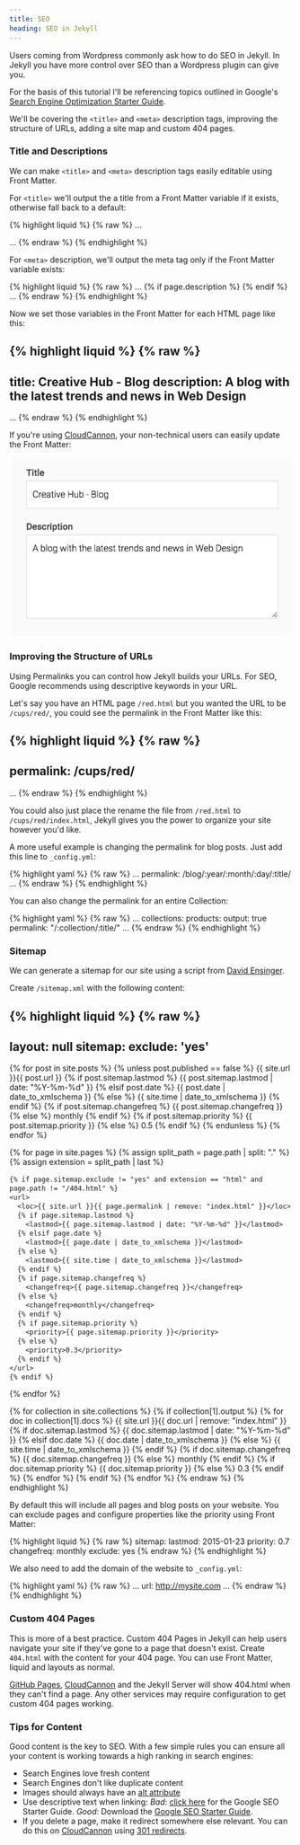 ```yaml
---
title: SEO
heading: SEO in Jekyll
---
```

Users coming from Wordpress commonly ask how to do SEO in Jekyll. In Jekyll you have more control over SEO than a Wordpress plugin can give you.

For the basis of this tutorial I'll be referencing topics outlined in Google's [Search Engine Optimization
Starter Guide](http://static.googleusercontent.com/media/www.google.com/en/us/webmasters/docs/search-engine-optimization-starter-guide.pdf).

We'll be covering the `<title>` and `<meta>` description tags, improving the structure of URLs, adding a site map and custom 404 pages.

### Title and Descriptions

We can make `<title>` and `<meta>` description tags easily editable using Front Matter.

For `<title>` we'll output the a title from a Front Matter variable if it exists, otherwise fall back to a default:

{% highlight liquid %}
{% raw %}
...
<title>
  {% if page.title %}
    {{ page.title }}
  {% else %}
    Default Page Title
  {% endif %}
</title>
...
{% endraw %}
{% endhighlight %}

For `<meta>` description, we'll output the meta tag only if the Front Matter variable exists:

{% highlight liquid %}
{% raw %}
...
{% if page.description %}
  <meta name="description" content="{{ page.description}}" />
{% endif %}
...
{% endraw %}
{% endhighlight %}

Now we set those variables in the Front Matter for each HTML page like this:

{% highlight liquid %}
{% raw %}
---
title: Creative Hub - Blog
description: A blog with the latest trends and news in Web Design
---
...
{% endraw %}
{% endhighlight %}

If you're using [CloudCannon](http://cloudcannon.com), your non-technical users can easily update the Front Matter:

![Front Matter on CloudCannon](/img/tutorials/seo/front_matter.png)


### Improving the Structure of URLs

Using Permalinks you can control how Jekyll builds your URLs. For SEO, Google recommends using descriptive keywords in your URL.

Let's say you have an HTML page `/red.html` but you wanted the URL to be `/cups/red/`, you could see the permalink in the Front Matter like this:

{% highlight liquid %}
{% raw %}
---
permalink: /cups/red/
---
...
{% endraw %}
{% endhighlight %}

You could also just place the rename the file from `/red.html` to `/cups/red/index.html`, Jekyll gives you the power to organize your site however you'd like.

A more useful example is changing the permalink for blog posts. Just add this line to `_config.yml`:

{% highlight yaml %}
{% raw %}
...
permalink: /blog/:year/:month/:day/:title/
...
{% endraw %}
{% endhighlight %}


You can also change the permalink for an entire Collection:

{% highlight yaml %}
{% raw %}
...
collections:
  products:
    output: true
    permalink: "/:collection/:title/"
...
{% endraw %}
{% endhighlight %}

### Sitemap

We can generate a sitemap for our site using a script from [David Ensinger](http://davidensinger.com/2013/11/building-a-better-sitemap-xml-with-jekyll/).

Create `/sitemap.xml` with the following content:

{% highlight liquid %}
{% raw %}
---
layout: null
sitemap:
  exclude: 'yes'
---
<?xml version="1.0" encoding="UTF-8"?>
<urlset xmlns="http://www.sitemaps.org/schemas/sitemap/0.9">
  {% for post in site.posts %}
    {% unless post.published == false %}
    <url>
      <loc>{{ site.url }}{{ post.url }}</loc>
      {% if post.sitemap.lastmod %}
        <lastmod>{{ post.sitemap.lastmod | date: "%Y-%m-%d" }}</lastmod>
      {% elsif post.date %}
        <lastmod>{{ post.date | date_to_xmlschema }}</lastmod>
      {% else %}
        <lastmod>{{ site.time | date_to_xmlschema }}</lastmod>
      {% endif %}
      {% if post.sitemap.changefreq %}
        <changefreq>{{ post.sitemap.changefreq }}</changefreq>
      {% else %}
        <changefreq>monthly</changefreq>
      {% endif %}
      {% if post.sitemap.priority %}
        <priority>{{ post.sitemap.priority }}</priority>
      {% else %}
        <priority>0.5</priority>
      {% endif %}
    </url>
    {% endunless %}
  {% endfor %}

  {% for page in site.pages %}
    {% assign split_path = page.path | split: "." %}
    {% assign extension = split_path | last %}

    {% if page.sitemap.exclude != "yes" and extension == "html" and page.path != "/404.html" %}
    <url>
      <loc>{{ site.url }}{{ page.permalink | remove: "index.html" }}</loc>
      {% if page.sitemap.lastmod %}
        <lastmod>{{ page.sitemap.lastmod | date: "%Y-%m-%d" }}</lastmod>
      {% elsif page.date %}
        <lastmod>{{ page.date | date_to_xmlschema }}</lastmod>
      {% else %}
        <lastmod>{{ site.time | date_to_xmlschema }}</lastmod>
      {% endif %}
      {% if page.sitemap.changefreq %}
        <changefreq>{{ page.sitemap.changefreq }}</changefreq>
      {% else %}
        <changefreq>monthly</changefreq>
      {% endif %}
      {% if page.sitemap.priority %}
        <priority>{{ page.sitemap.priority }}</priority>
      {% else %}
        <priority>0.3</priority>
      {% endif %}
    </url>
    {% endif %}
  {% endfor %}

  {% for collection in site.collections %}
    {% if collection[1].output %}
      {% for doc in collection[1].docs %}
        <url>
          <loc>{{ site.url }}{{ doc.url | remove: "index.html" }}</loc>
          {% if doc.sitemap.lastmod %}
            <lastmod>{{ doc.sitemap.lastmod | date: "%Y-%m-%d" }}</lastmod>
          {% elsif doc.date %}
            <lastmod>{{ doc.date | date_to_xmlschema }}</lastmod>
          {% else %}
            <lastmod>{{ site.time | date_to_xmlschema }}</lastmod>
          {% endif %}
          {% if doc.sitemap.changefreq %}
            <changefreq>{{ doc.sitemap.changefreq }}</changefreq>
          {% else %}
            <changefreq>monthly</changefreq>
          {% endif %}
          {% if doc.sitemap.priority %}
            <priority>{{ doc.sitemap.priority }}</priority>
          {% else %}
            <priority>0.3</priority>
          {% endif %}
        </url>
      {% endfor %}
    {% endif %}
  {% endfor %}
</urlset>
{% endraw %}
{% endhighlight %}

By default this will include all pages and blog posts on your website. You can exclude pages and configure properties like the priority using Front Matter:

{% highlight liquid %}
{% raw %}
sitemap:
  lastmod: 2015-01-23
  priority: 0.7
  changefreq: monthly
  exclude: yes
{% endraw %}
{% endhighlight %}

We also need to add the domain of the website to `_config.yml`:

{% highlight yaml %}
{% raw %}
...
url: http://mysite.com
...
{% endraw %}
{% endhighlight %}

### Custom 404 Pages

This is more of a best practice. Custom 404 Pages in Jekyll can help users navigate your site if they've gone to a page that doesn't exist. Create `404.html` with the content for your 404 page. You can use Front Matter, liquid and layouts as normal.

[GitHub Pages](https://pages.github.com), [CloudCannon](http://cloudcannon.com) and the Jekyll Server will show 404.html when they can't find a page. Any other services may require configuration to get custom 404 pages working.


### Tips for Content

Good content is the key to SEO. With a few simple rules you can ensure all your content is working towards a high ranking in search engines:

* Search Engines love fresh content
* Search Engines don't like duplicate content
* Images should always have an [alt attribute](http://www.w3schools.com/tags/att_img_alt.asp)
* Use descriptive text when linking: _Bad_: [click here](http://static.googleusercontent.com/media/www.google.com/en/us/webmasters/docs/search-engine-optimization-starter-guide.pdf) for the Google SEO Starter Guide. _Good_: Download the [Google SEO Starter Guide](http://static.googleusercontent.com/media/www.google.com/en/us/webmasters/docs/search-engine-optimization-starter-guide.pdf).
* If you delete a page, make it redirect somewhere else relevant. You can do this on [CloudCannon](http://cloudcannon.com) using [301 redirects](http://docs.cloudcannon.com/#common_tasks6_301_redirectshtml).
